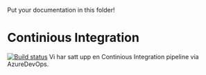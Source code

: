 Put your documentation in this folder!

# Continious Integration
[![Build status](https://dev.azure.com/Ludo-Get-Too/Ludo%20Get%20Too/_apis/build/status/Ludo%20Get%20Too%20Master)](https://dev.azure.com/Ludo-Get-Too/Ludo%20Get%20Too/_build/latest?definitionId=2)
Vi har satt upp en Continious Integration pipeline via AzureDevOps.

